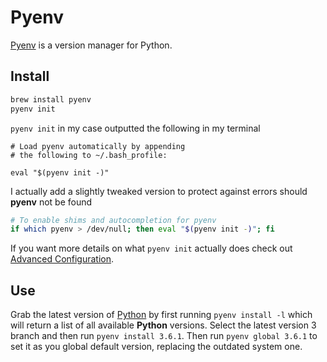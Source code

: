 # Pyenv

[Pyenv](https://github.com/pyenv/pyenv) is a version manager for Python.

## Install

```bash
brew install pyenv
pyenv init
```

`pyenv init` in my case outputted the following in my terminal

```text
# Load pyenv automatically by appending
# the following to ~/.bash_profile:

eval "$(pyenv init -)"
```

I actually add a slightly tweaked version to protect against errors should **pyenv** not be found

```bash
# To enable shims and autocompletion for pyenv
if which pyenv > /dev/null; then eval "$(pyenv init -)"; fi
```

If you want more details on what `pyenv init` actually does check out [Advanced Configuration](https://github.com/pyenv/pyenv#advanced-configuration).

## Use

Grab the latest version of [Python](https://www.python.org/) by first running `pyenv install -l` which will return a list of all available **Python** versions. Select the latest version 3 branch and then run `pyenv install 3.6.1`. Then run `pyenv global 3.6.1` to set it as you global default version, replacing the outdated system one.
